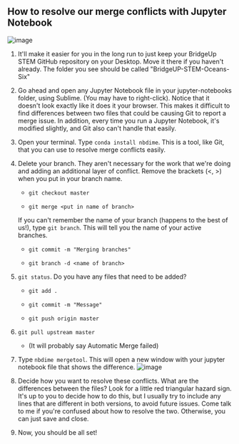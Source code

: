 ## How to resolve our merge conflicts with Jupyter Notebook

![image](https://i.dailymail.co.uk/i/pix/2015/03/15/26AA0E7100000578-2995909-image-a-35_1426444687120.jpg)

1. It'll make it easier for you in the long run to just keep your BridgeUp STEM GitHub repository on your Desktop. Move it there if you haven't already. The folder you see should be called "BridgeUP-STEM-Oceans-Six"

2. Go ahead and open any Jupyter Notebook file in your jupyter-notebooks folder, using Sublime. (You may have to right-click). Notice that it doesn't look exactly like it does it your browser. This makes it difficult to find differences between two files that could be causing Git to report a merge issue. In addition, every time you run a Jupyter Notebook, it's modified slightly, and Git also can't handle that easily.

3. Open your terminal. Type `conda install nbdime`. This is a tool, like Git, that you can use to resolve merge conflicts easily.

4. Delete your branch. They aren't necessary for the work that we're doing and adding an additional layer of conflict. Remove the brackets (<, >) when you put in your branch name.
    - `git checkout master`

    - `git merge <put in name of branch>`
    
    If you can't remember the name of your branch (happens to the best of us!), type `git branch`. This will tell you the name of your active branches.

    - `git commit -m "Merging branches"`

    - `git branch -d <name of branch>`

5. `git status`. Do you have any files that need to be added?

    - `git add .`

    - `git commit -m "Message"`

    - `git push origin master`

6. `git pull upstream master`

    - (It will probably say Automatic Merge failed)

7. Type `nbdime mergetool`. This will open a new window with your jupyter notebook file that shows the difference.
![image](https://nbdime.readthedocs.io/en/stable/_images/nbdiff-web.png)

8. Decide how you want to resolve these conflicts. What are the differences between the files? Look for a little red triangular hazard sign. It's up to you to decide how to do this, but I usually try to include any lines that are different in both versions, to avoid future issues. 
Come talk to me if you're confused about how to resolve the two. Otherwise, you can just save and close.

9. Now, you should be all set!
